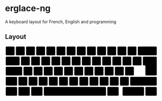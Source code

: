 # erglace-ng
A keyboard layout for French, English and programming

## Layout

![full layout](dist/ergl-ng.svg)
